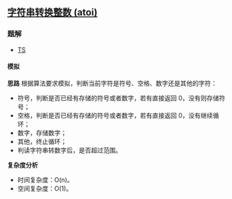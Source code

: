 ## [字符串转换整数 (atoi)](https://leetcode-cn.com/problems/string-to-integer-atoi/)
### 题解
+ [TS](../../ts/128/8.ts)

#### 模拟
**思路**
根据算法要求模拟，判断当前字符是符号、空格、数字还是其他的字符：
+ 符号，判断是否已经有存储的符号或者数字，若有直接返回 0，没有则存储符号；
+ 空格，判断是否已经有存储的符号或者数字，若有直接返回 0，没有继续循环；
+ 数字，存储数字；
+ 其他，终止循环；
+ 判读字符串转数字后，是否超过范围。

**复杂度分析**
+ 时间复杂度：O(n)。
+ 空间复杂度：O(1)。